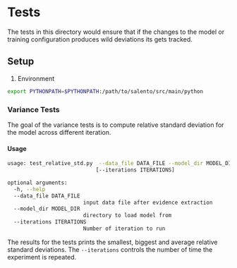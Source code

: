 # Tests

The tests in this directory would ensure that if the changes to the model or training configuration produces wild deviations its gets tracked.

## Setup

1. Environment

```bash
export PYTHONPATH=$PYTHONPATH:/path/to/salento/src/main/python
```

### Variance Tests

The goal of the variance tests is to compute relative standard deviation for the model
across different iteration.

#### Usage

```bash
usage: test_relative_std.py  --data_file DATA_FILE --model_dir MODEL_DIR
                            [--iterations ITERATIONS]

optional arguments:
  -h, --help           
  --data_file DATA_FILE
                        input data file after evidence extraction
  --model_dir MODEL_DIR
                        directory to load model from
  --iterations ITERATIONS
                        Number of iteration to run
```

The results for the tests prints the smallest, biggest and average relative standard deviations. The ```--iterations``` controls the number of time the experiment is repeated.
